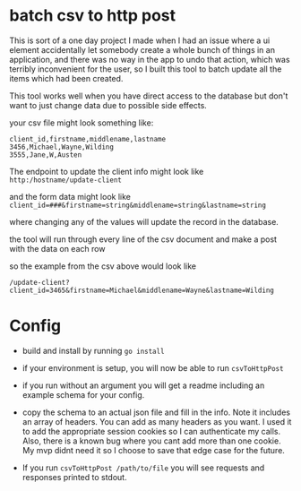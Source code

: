 # batch csv to http post

This is sort of a one day project I made when I had an issue where a ui element accidentally let somebody create a whole bunch of things in an application, and there was no way in the app to undo that action, which was terribly inconvenient for the user, so I built this tool to  batch update all the items which had been created.

This tool works well when you have direct access to the database but don't want to just change data due to possible side effects.

your csv file might look something like:

```
client_id,firstname,middlename,lastname
3456,Michael,Wayne,Wilding
3555,Jane,W,Austen

```

The endpoint to update the client info might look like `http:/hostname/update-client`

and the form data might look like `client_id=###&firstname=string&middlename=string&lastname=string`

where changing any of the values will update the record in the database.

the tool will run through every line of the csv document
and make a post with the data on each row

so the example from the csv above would look like

`/update-client?client_id=3465&firstname=Michael&middlename=Wayne&lastname=Wilding`

# Config
- build and install by running `go install`
- if your environment is setup, you will now be able to run `csvToHttpPost`
- if you run without an argument you will get a readme including an example schema for your config.
- copy the schema to an actual json file and fill in the info.  Note it includes an array of headers.  You can add as many headers as you want.  I used it to add the appropriate session cookies so I can authenticate my calls.  Also, there is a known bug where you cant add more than one cookie.  My mvp didnt need it so I choose to save that edge case for the future. 


- If you run `csvToHttpPost /path/to/file` you will see requests and responses printed to stdout.
